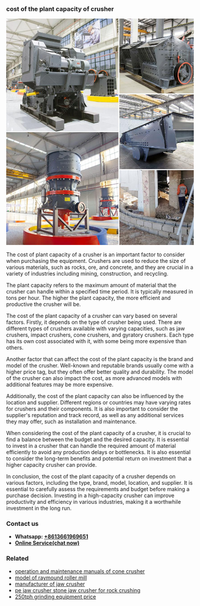 <h3>cost of the plant capacity of crusher</h3><img src='1708332685.jpg' alt=''><p>The cost of plant capacity of a crusher is an important factor to consider when purchasing the equipment. Crushers are used to reduce the size of various materials, such as rocks, ore, and concrete, and they are crucial in a variety of industries including mining, construction, and recycling.</p><p>The plant capacity refers to the maximum amount of material that the crusher can handle within a specified time period. It is typically measured in tons per hour. The higher the plant capacity, the more efficient and productive the crusher will be.</p><p>The cost of the plant capacity of a crusher can vary based on several factors. Firstly, it depends on the type of crusher being used. There are different types of crushers available with varying capacities, such as jaw crushers, impact crushers, cone crushers, and gyratory crushers. Each type has its own cost associated with it, with some being more expensive than others.</p><p>Another factor that can affect the cost of the plant capacity is the brand and model of the crusher. Well-known and reputable brands usually come with a higher price tag, but they often offer better quality and durability. The model of the crusher can also impact the cost, as more advanced models with additional features may be more expensive.</p><p>Additionally, the cost of the plant capacity can also be influenced by the location and supplier. Different regions or countries may have varying rates for crushers and their components. It is also important to consider the supplier's reputation and track record, as well as any additional services they may offer, such as installation and maintenance.</p><p>When considering the cost of the plant capacity of a crusher, it is crucial to find a balance between the budget and the desired capacity. It is essential to invest in a crusher that can handle the required amount of material efficiently to avoid any production delays or bottlenecks. It is also essential to consider the long-term benefits and potential return on investment that a higher capacity crusher can provide.</p><p>In conclusion, the cost of the plant capacity of a crusher depends on various factors, including the type, brand, model, location, and supplier. It is essential to carefully assess the requirements and budget before making a purchase decision. Investing in a high-capacity crusher can improve productivity and efficiency in various industries, making it a worthwhile investment in the long run.</p><h3>Contact us</h3><ul><li><strong>Whatsapp:&nbsp;<a href="https://wa.me/8613661969651">+8613661969651</a></strong></li><li><a href="https://swt.shibang-china.com/?git&amp;zhl&amp;cost of the plant capacity of crusher"><strong>Online Service(chat now)</strong></a></li></ul><h3>Related</h3><ul><li><a href='operation and maintenance manuals of cone crusher.md'>operation and maintenance manuals of cone crusher</a></li><li><a href='model of raymound roller mill.md'>model of raymound roller mill</a></li><li><a href='manufacturer of jaw crusher.md'>manufacturer of jaw crusher</a></li><li><a href='pe jaw crusher stone jaw crusher for rock crushing.md'>pe jaw crusher stone jaw crusher for rock crushing</a></li><li><a href='250tph grinding equipment price.md'>250tph grinding equipment price</a></li></ul>